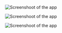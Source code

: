 ![Screenshoot of the app](./1.jpg?raw=true "Let's Type")

![Screenshoot of the app](./2.jpg?raw=true "You won!")

![Screenshoot of the app](./3.jpg?raw=true "Type Type Type!")